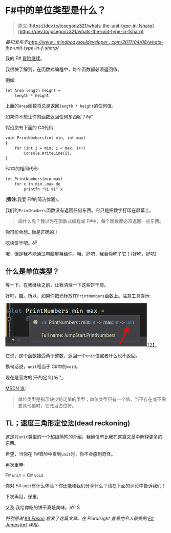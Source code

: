 # F#中的单位类型是什么？

> 原文:[https://dev.to/josegonz321/whats-the-unit-type-in-fsharp](https://dev.to/josegonz321/whats-the-unit-type-in-fsharp)

*最初发布于:[http://www . mindbodysouldeveloper . com/2017/04/08/whats-the-unit-type-in-f-sharp/](http://www.mindbodysouldeveloper.com/2017/04/08/whats-the-unit-type-in-f-sharp/)*

我的 F# [冒险继续](http://www.mindbodysouldeveloper.com/2017/01/07/intro-functional-programming-resources/)。

我很快了解到，在函数式编程中，每个函数都必须返回值。

例如:

```
let Area length height =
    length * height 
```

上面的`Area`函数将总是返回`length * height`的任何值。

如果你不想让你的函数返回任何东西呢？ðÿ”

假设您有下面的 C#代码

```
void PrintNumbers(int min, int max)
{
    for (int i = min; i < max; i++)
        Console.WriteLine(i);
} 
```

F#中的相同代码:

```
let PrintNumbers(min max)
    for x in min..max do
        printfn "%i %i" x 
```

(**旁注**:我爱 F#的简洁优雅)。

我们的`PrintNumbers`函数没有返回任何东西。它只是把数字打印在屏幕上。

> 搞什么鬼？我以为在函数式编程或 F#中，每个函数都必须返回一些东西。

你可能会想...你是正确的！

吃块饼干吧。ðŸ

哦，但是我不能通过电脑屏幕给你。哦，好吧，我替你吃了它！(好吃，好吃)

## 什么是单位类型？

等一下。在我继续之前，让我清理一下这些饼干屑。

好吧，酷。所以，如果你把光标放在`PrintNumbers`函数上。注意工具提示:

[![Unit Type](img/51a8a777767b6b5b81a6623cd05cb8a0.png)T2】](https://res.cloudinary.com/practicaldev/image/fetch/s--CtDa_Bxi--/c_limit%2Cf_auto%2Cfl_progressive%2Cq_auto%2Cw_880/http://www.mindbodysouldeveloper.com/wp-content/uploads/2017/04/UnitType.png)

它说，这个函数接受两个整数，返回一个`unit`值或者什么也不返回。

换句话说，`unit`相当于 C#中的`void`。

现在是官方的(干的定义)ðÿ™„.

[MSDN 说](https://docs.microsoft.com/en-us/dotnet/articles/fsharp/language-reference/unit-type):

> 单位类型是指示缺少特定值的类型；单位类型只有一个值，当不存在或不需要其他值时，它充当占位符。

## TL；速度三角形定位法(dead reckoning)

这是对`unit`类型的一个超级简短的介绍。我确信有比我在这篇文章中解释更多的东西。

希望，当你在 F#冒险中看到`unit`时，你不会感到奇怪。

再次重申:

F# `unit` = C# `void`

你对 F# `unit`有什么体验？你还能和我们分享什么？请在下面的评论中告诉我们！

下次再见，保重。

又及:我给你吃的饼干真是美味。ðŸ˜Š

*特别感谢 [Kit Eason](https://twitter.com/kitlovesfsharp) 启发了这篇文章。在 Pluralsight 查看他令人敬畏的 [F# Jumpstart](https://app.pluralsight.com/library/courses/fsharp-jumpstart/) 课程。*